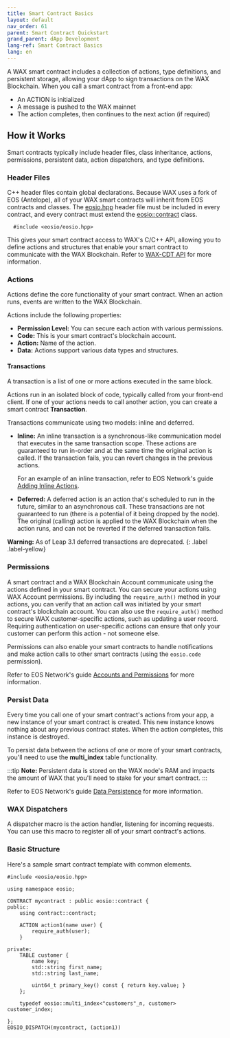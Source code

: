 ```yaml
---
title: Smart Contract Basics
layout: default
nav_order: 61
parent: Smart Contract Quickstart
grand_parent: dApp Development
lang-ref: Smart Contract Basics
lang: en
---
```


A WAX smart contract includes a collection of actions, type definitions, and persistent storage, allowing your dApp to sign transactions on the WAX Blockchain. When you call a smart contract from a front-end app:

- An ACTION is initialized
- A message is pushed to the WAX mainnet 
- The action completes, then continues to the next action (if required)

## How it Works

Smart contracts typically include header files, class inheritance, actions, permissions, persistent data, action dispatchers, and type definitions. 

### Header Files

C++ header files contain global declarations. Because WAX uses a fork of EOS (Antelope), all of your WAX smart contracts will inherit from EOS contracts and classes. The <a href="https://github.com/worldwide-asset-exchange/wax-cdt/blob/master/libraries/eosiolib/eosio.hpp" target="_blank">eosio.hpp</a> header file must be included in every contract, and every contract must extend the <a href="https://github.com/worldwide-asset-exchange/wax-cdt/blob/master/libraries/eosiolib/contract.hpp" target="_blank">eosio::contract</a> class. 

```
  #include <eosio/eosio.hpp>
```

This gives your smart contract access to WAX's C/C++ API, allowing you to define actions and structures that enable your smart contract to communicate with the WAX Blockchain. Refer to [WAX-CDT API](/docs/api-reference/cdt_api) for more information.

### Actions

Actions define the core functionality of your smart contract. When an action runs, events are written to the WAX Blockchain. 

Actions include the following properties:

- **Permission Level:** You can secure each action with various permissions.
- **Code:** This is your smart contract's blockchain account.
- **Action:** Name of the action.
- **Data:** Actions support various data types and structures.

#### Transactions

A transaction is a list of one or more actions executed in the same block.

Actions run in an isolated block of code, typically called from your front-end client. If one of your actions needs to call another action, you can create a smart contract **Transaction**. 
    
<!--```
//use eosio::transaction to call other actions from an existing action
eosio::transaction t{};
```-->

Transactions communicate using two models: inline and deferred.

- **Inline:** An inline transaction is a synchronous-like communication model that executes in the same transaction scope. These actions are guaranteed to run in-order and at the same time the original action is called. If the transaction fails, you can revert changes in the previous actions.  

    For an example of an inline transaction, refer to EOS Network's guide <a href="https://docs.eosnetwork.com/docs/latest/getting-started/smart-contract-development/adding-inline-actions" target="_blank">Adding Inline Actions</a>.

- **Deferred:** A deferred action is an action that's scheduled to run in the future, similar to an asynchronous call. These transactions are not guaranteed to run (there is a potential of it being dropped by the node). The original (calling) action is applied to the WAX Blockchain when the action runs, and can not be reverted if the deferred transaction fails. 

**Warning:** As of Leap 3.1 deferred transactions are deprecated.
{: .label .label-yellow}

### Permissions

A smart contract and a WAX Blockchain Account communicate using the actions defined in your smart contract. You can secure your actions using WAX Account permissions. By including the `require_auth()` method in your actions, you can verify that an action call was initiated by your smart contract's blockchain account. You can also use the `require_auth()` method to secure WAX customer-specific actions, such as updating a user record. Requiring authentication on user-specific actions can ensure that only your customer can perform this action - not someone else.

Permissions can also enable your smart contracts to handle notifications and make action calls to other smart contracts (using the `eosio.code` permission).

 Refer to EOS Network's guide <a href="https://docs.eosnetwork.com/docs/latest/protocol/accounts_and_permissions" target="_blank">Accounts and Permissions</a> for more information.

### Persist Data

Every time you call one of your smart contract's actions from your app, a new instance of your smart contract is created. This new instance knows nothing about any previous contract states. When the action completes, this instance is destroyed. 

To persist data between the actions of one or more of your smart contracts, you'll need to use the **multi_index** table functionality. 
    
:::tip
<strong>Note:</strong> Persistent data is stored on the WAX node's RAM and impacts the amount of WAX that you'll need to stake for your smart contract.
:::


 Refer to EOS Network's guide <a href="https://docs.eosnetwork.com/docs/latest/getting-started/smart-contract-development/data-persistence" target="_blank">Data Persistence</a> for more information.

### WAX Dispatchers

A dispatcher macro is the action handler, listening for incoming requests. You can use this macro to register all of your smart contract's actions.

### Basic Structure

Here's a sample smart contract template with common elements.

```
#include <eosio/eosio.hpp>

using namespace eosio;

CONTRACT mycontract : public eosio::contract {
public:
	using contract::contract;

	ACTION action1(name user) {
		require_auth(user);
	}

private:
	TABLE customer {
		name key;
		std::string first_name;
		std::string last_name;

		uint64_t primary_key() const { return key.value; }
	};

	typedef eosio::multi_index<"customers"_n, customer> customer_index;

};
EOSIO_DISPATCH(mycontract, (action1))

```
